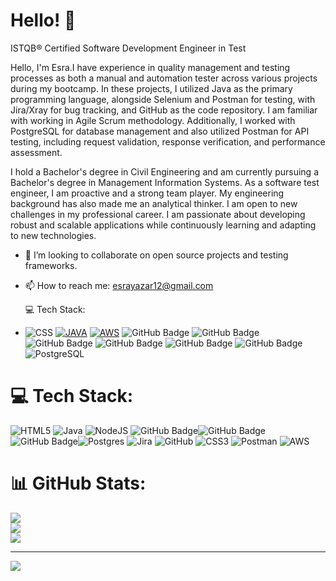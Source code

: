 # Hello! 👋

ISTQB® Certified Software Development Engineer in Test

Hello, I'm Esra.I have experience in quality management and testing processes as both a manual and automation tester across various projects during my bootcamp. In these projects, I utilized Java as the primary programming language, alongside Selenium and Postman for testing, with Jira/Xray for bug tracking, and GitHub as the code repository. I am familiar with working in Agile Scrum methodology. Additionally, I worked with PostgreSQL for database management and also utilized Postman for API testing, including request validation, response verification, and performance assessment.

I hold a Bachelor's degree in Civil Engineering and am currently pursuing a Bachelor's degree in Management Information Systems. As a software test engineer, I am proactive and a strong team player. My engineering background has also made me an analytical thinker. I am open to new challenges in my professional career.
I am passionate about developing robust and scalable applications while continuously learning and adapting to new technologies. 


- 👯 I’m looking to collaborate on open source projects and testing frameworks.
- 📫 How to reach me: esrayazar12@gmail.com

  💻 Tech Stack:
- ![CSS](https://img.shields.io/badge/CSS-blue?style=for-the-badge&logo=css3&logoColor=white) [![JAVA](https://img.shields.io/badge/JAVA-red?style=for-the-badge&logo=openjdk&logoColor=white&link=https://www.oracle.com/java/technologies/downloads/)](https://www.oracle.com/java/technologies/downloads/)  [![AWS](https://img.shields.io/badge/AWS-black?style=for-the-badge&logo=amazon-web-services&logoColor=white&link=https://aws.amazon.com/)](https://aws.amazon.com/)  ![GitHub Badge](https://img.shields.io/badge/HTML5-E34F26?style=for-the-badge&logo=html5&logoColor=white)  ![GitHub Badge](https://img.shields.io/badge/Selenium-43B02A?style=for-the-badge&logo=Selenium&logoColor=white)  ![GitHub Badge](https://img.shields.io/badge/Postman-FF6C37?style=for-the-badge&logo=Postman&logoColor=white)  ![GitHub Badge](https://img.shields.io/badge/Node%20js-339933?style=for-the-badge&logo=nodedotjs&logoColor=white)  ![GitHub Badge](https://img.shields.io/badge/Cucumber-43B02A?style=for-the-badge&logo=cucumber&logoColor=white)  ![GitHub Badge](https://img.shields.io/badge/Jira-0052CC?style=for-the-badge&logo=Jira&logoColor=white)  ![PostgreSQL](https://img.shields.io/badge/PostgreSQL-blue?style=for-the-badge&logo=postgresql&logoColor=white)


# 💻 Tech Stack:
![HTML5](https://img.shields.io/badge/html5-%23E34F26.svg?style=for-the-badge&logo=html5&logoColor=white) ![Java](https://img.shields.io/badge/java-%23ED8B00.svg?style=for-the-badge&logo=openjdk&logoColor=white) ![NodeJS](https://img.shields.io/badge/node.js-6DA55F?style=for-the-badge&logo=node.js&logoColor=white) ![GitHub Badge](https://img.shields.io/badge/Selenium-43B02A?style=for-the-badge&logo=Selenium&logoColor=white)![GitHub Badge](https://img.shields.io/badge/Node%20js-339933?style=for-the-badge&logo=nodedotjs&logoColor=white)  ![GitHub Badge](https://img.shields.io/badge/Cucumber-43B02A?style=for-the-badge&logo=cucumber&logoColor=white)![Postgres](https://img.shields.io/badge/postgres-%23316192.svg?style=for-the-badge&logo=postgresql&logoColor=white) ![Jira](https://img.shields.io/badge/jira-%230A0FFF.svg?style=for-the-badge&logo=jira&logoColor=white) ![GitHub](https://img.shields.io/badge/github-%23121011.svg?style=for-the-badge&logo=github&logoColor=white) ![CSS3](https://img.shields.io/badge/css3-%231572B6.svg?style=for-the-badge&logo=css3&logoColor=white) ![Postman](https://img.shields.io/badge/Postman-FF6C37?style=for-the-badge&logo=postman&logoColor=white) ![AWS](https://img.shields.io/badge/AWS-%23FF9900.svg?style=for-the-badge&logo=amazon-aws&logoColor=white)
# 📊 GitHub Stats:
![](https://github-readme-stats.vercel.app/api?username=esranurari&theme=dark&hide_border=false&include_all_commits=false&count_private=false)<br/>
![](https://github-readme-streak-stats.herokuapp.com/?user=esranurari&theme=dark&hide_border=false)<br/>
![](https://github-readme-stats.vercel.app/api/top-langs/?username=esranurari&theme=dark&hide_border=false&include_all_commits=false&count_private=false&layout=compact)

---
[![](https://visitcount.itsvg.in/api?id=esranurari&icon=0&color=0)](https://visitcount.itsvg.in)

<!-- Proudly created with GPRM ( https://gprm.itsvg.in ) -->

